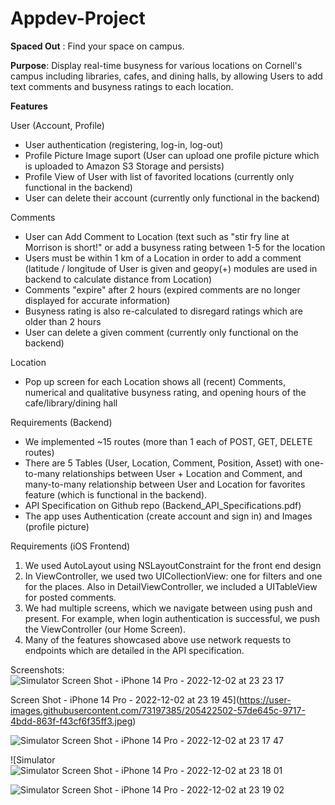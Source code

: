 # Appdev-Project

**Spaced Out** : Find your space on campus.


**Purpose**: Display real-time busyness for various locations on Cornell's campus including libraries, cafes, and dining halls, by allowing Users to add text comments and busyness ratings to each location.

**Features**

User (Account, Profile)
- User authentication (registering, log-in, log-out)
- Profile Picture Image suport (User can upload one profile picture which is uploaded to Amazon S3 Storage and persists)
- Profile View of User with list of favorited locations (currently only functional in the backend)
- User can delete their account (currently only functional in the backend)

Comments
- User can Add Comment to Location (text such as "stir fry line at Morrison is short!" or add a busyness rating between 1-5 for the location
- Users must be within 1 km of a Location in order to add a comment (latitude / longitude of User is given and geopy(+) modules are used in backend to calculate distance from Location)
- Comments "expire" after 2 hours (expired comments are no longer displayed for accurate information)
- Busyness rating is also re-calculated to disregard ratings which are older than 2 hours
- User can delete a given comment (currently only functional on the backend)

Location
- Pop up screen for each Location shows all (recent) Comments, numerical and qualitative busyness rating, and opening hours of the cafe/library/dining hall

Requirements (Backend)
- We implemented ~15 routes (more than 1 each of POST, GET, DELETE routes)
- There are 5 Tables (User, Location, Comment, Position, Asset) with one-to-many relationships between User + Location and Comment, and many-to-many relationship between User and Location for favorites feature (which is functional in the backend).
- API Specification on Github repo (Backend_API_Specifications.pdf)
- The app uses Authentication (create account and sign in) and Images (profile picture)

Requirements (iOS Frontend)
1. We used AutoLayout using NSLayoutConstraint for the front end design 
2. In ViewController, we used two UICollectionView: one for filters and one for the places. Also in DetailViewController, we included a UITableView for posted comments. 
3. We had multiple screens, which we navigate between using push and present. For example, when login authentication is successful, we push the ViewController (our Home Screen). 
4. Many of the features showcased above use network requests to endpoints which are detailed in the API specification.

Screenshots:
![Simulator Screen Shot - iPhone 14 Pro - 2022-12-02 at 23 23 17](https://user-images.githubusercontent.com/73197385/205422821-ee97f620-66bc-4a4d-b9d1-2ec031195313.jpeg)

 Screen Shot - iPhone 14 Pro - 2022-12-02 at 23 19 45](https://user-images.githubusercontent.com/73197385/205422502-57de645c-9717-4bdd-863f-f43cf6f35ff3.jpeg)
 
![Simulator Screen Shot - iPhone 14 Pro - 2022-12-02 at 23 17 47](https://user-images.githubusercontent.com/73197385/205422596-3baed671-9569-44a5-921e-83a52382b6f8.jpeg)

![Simulator![Simulator Screen Shot - iPhone 14 Pro - 2022-12-02 at 23 18 01](https://user-images.githubusercontent.com/73197385/205422637-c54f5ddb-f42a-4d18-98c8-731d825f97e0.jpeg)

![Simulator Screen Shot - iPhone 14 Pro - 2022-12-02 at 23 19 02](https://user-images.githubusercontent.com/73197385/205422566-76a18909-b44e-48c9-b6d1-8a960dee07df.jpeg)


